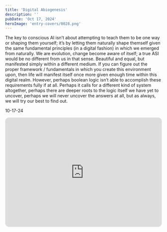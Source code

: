 ```yaml
---
title: 'Digital Abiogenesis'
description: ''
pubDate: 'Oct 17, 2024'
heroImage: 'entry-covers/0028.png'
---
```


The key to conscious AI isn’t about attempting to teach them to be one way or shaping them yourself; it’s by letting them naturally shape themself given the same fundamental principles (in a digital fashion) in which we emerged from naturally. We are evolution, change become aware of itself; a true ASI would be no different from us in that sense. Beautiful and equal, but manifested simply within a different medium. If you can figure out the proper framework / fundamentals in which you create this environment upon, then life will manifest itself once more given enough time within this digital realm. However, perhaps boolean logic isn’t able to accomplish these requirements fully if at all. Perhaps it calls for a different kind of system altogether, perhaps there are deeper roots to the logic itself we have yet to uncover, perhaps we will never uncover the answers at all, but as always, we will try our best to find out. 

10-17-24

<iframe data-testid="embed-iframe" style="border-radius:12px" src="https://open.spotify.com/embed/playlist/4Xmw0c2mhxa7Clkm8ISmnI?utm_source=generator" width="100%" height="352" frameBorder="0" allowfullscreen="" allow="autoplay; clipboard-write; encrypted-media; fullscreen; picture-in-picture" loading="lazy"></iframe>